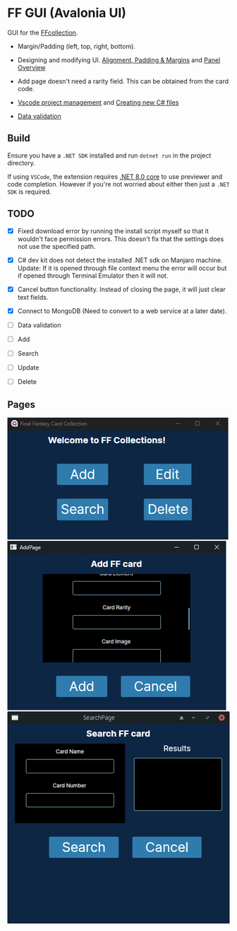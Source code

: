 # FF GUI (Avalonia UI)

GUI for the [FFcollection](https://github.com/TcPirate1/FFTCG_collection).

- Margin/Padding (left, top, right, bottom).

- Designing and modifying UI. [Alignment, Padding & Margins](https://docs.avaloniaui.net/docs/basics/user-interface/building-layouts/alignment-margins-and-padding) and [Panel Overview](https://docs.avaloniaui.net/docs/basics/user-interface/building-layouts/panels-overview)

- Add page doesn't need a rarity field. This can be obtained from the card code.
- [Vscode project management](https://code.visualstudio.com/docs/csharp/project-management) and [Creating new C# files](https://stackoverflow.com/questions/44978105/vs-code-right-click-menu-new-class-c-sharp)
- [Data validation](https://docs.avaloniaui.net/docs/guides/development-guides/data-validation)

## Build

Ensure you have a `.NET SDK` installed and run `dotnet run` in the project directory.

If using `VSCode`, the extension requires [.NET 8.0 core](https://marketplace.visualstudio.com/items?itemName=AvaloniaTeam.vscode-avalonia) to use previewer and code completion. However if you're not worried about either then just a `.NET SDK` is required.

## TODO

- [x] Fixed download error by running the install script myself so that it wouldn't face permission errors. This doesn't fix that the settings does not use the specified path.

- [x] C# dev kit does not detect the installed .NET sdk on Manjaro machine. Update: If it is opened through file context menu the error will occur but if opened through Terminal Emulator then it will not.

- [x] Cancel button functionality. Instead of closing the page, it will just clear text fields.

- [x] Connect to MongoDB (Need to convert to a web service at a later date).

- [ ] Data validation
- [ ] Add
- [ ] Search
- [ ] Update
- [ ] Delete

## Pages

![Home Page](./ProgressImages/Avalonia_FFGUI_HomePage.png)
![Add Page](./ProgressImages/Avalonia_FFGUI_AddPage.png)
![Search Page](./ProgressImages/Avalonia_FFGUI_SearchPage.png)
